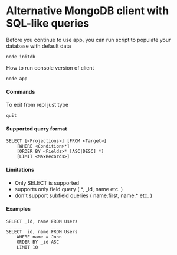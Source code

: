 # Alternative MongoDB client with SQL-like queries

Before you continue to use app, you can run script to populate your database with default data

```
node initdb
```

How to run console version of client
```
node app
```

#### Commands
To exit from repl just type
```
quit
```

#### Supported query format
```
SELECT [<Projections>] [FROM <Target>]
    [WHERE <Condition>*]
    [ORDER BY <Fields>* [ASC|DESC] *]
    [LIMIT <MaxRecords>]
```

#### Limitations
* Only SELECT is supported
* <Projections> supports only field query ( *, _id, name etc. )
* <Projections> don't support subfield queries ( name.first, name.* etc. )

#### Examples
```
SELECT _id, name FROM Users
```

```
SELECT _id, name FROM Users
    WHERE name = John
    ORDER BY _id ASC
    LIMIT 10
```
